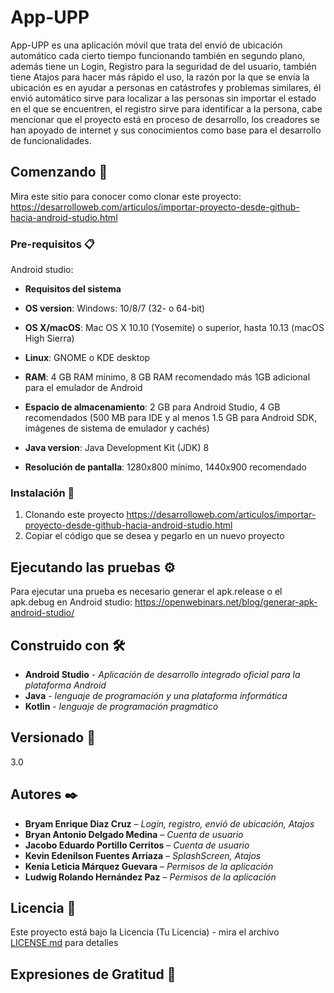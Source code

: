 # App-UPP
App-UPP es una aplicación móvil que trata del envió de ubicación automático cada cierto tiempo funcionando también en segundo plano, además tiene un Login, Registro para la seguridad de del usuario, también tiene Atajos para hacer más rápido el uso, la razón por la que se envía la ubicación es en ayudar a personas en catástrofes y problemas similares, él envió automático sirve para localizar a las personas sin importar el estado en el que se encuentren, el registro sirve para identificar a la persona, cabe mencionar que el proyecto está en proceso de desarrollo, los creadores se han apoyado de internet y sus conocimientos como base para el desarrollo de funcionalidades.
## Comenzando 🚀
Mira este sitio para conocer como clonar este proyecto: https://desarrolloweb.com/articulos/importar-proyecto-desde-github-hacia-android-studio.html

### Pre-requisitos 📋

Android studio:
* **Requisitos del sistema**
* **OS version**: Windows: 10/8/7 (32- o 64-bit)

* **OS X/macOS**: Mac OS X 10.10 (Yosemite) o superior, hasta 10.13 (macOS High Sierra)

* **Linux**: GNOME o KDE desktop

* **RAM**: 4 GB RAM mínimo, 8 GB RAM recomendado más 1GB adicional para el emulador de Android

* **Espacio de almacenamiento**: 2 GB para Android Studio, 4 GB recomendados (500 MB para IDE y al menos 1.5 GB para Android SDK, imágenes de sistema de emulador y cachés)

* **Java version**: Java Development Kit (JDK) 8

* **Resolución de pantalla**: 1280x800 mínimo, 1440x900 recomendado

### Instalación 🔧

1.	Clonando este proyecto
https://desarrolloweb.com/articulos/importar-proyecto-desde-github-hacia-android-studio.html
2.	Copiar el código que se desea y pegarlo en un nuevo proyecto

## Ejecutando las pruebas ⚙️

Para ejecutar una prueba es necesario generar el apk.release o el apk.debug en Android studio:
 https://openwebinars.net/blog/generar-apk-android-studio/

## Construido con 🛠️
* **Android Studio** - *Aplicación de desarrollo integrado oficial para la plataforma Android*
* **Java** - *lenguaje de programación y una plataforma informática*
* **Kotlin** - *lenguaje de programación pragmático* 

## Versionado 📌
3.0

## Autores ✒️

* **Bryam Enrique Diaz Cruz** – *Login, registro, envió de ubicación, Atajos*
* **Bryan Antonio Delgado Medina** – *Cuenta de usuario*
* **Jacobo Eduardo Portillo Cerritos** – *Cuenta de usuario*
* **Kevin Edenilson Fuentes Arriaza** – *SplashScreen, Atajos*
* **Kenia Leticia Márquez Guevara** – *Permisos de la aplicación*
* **Ludwig Rolando Hernández Paz** – *Permisos de la aplicación* 

## Licencia 📄

Este proyecto está bajo la Licencia (Tu Licencia) - mira el archivo [LICENSE.md](LICENSE.md) para detalles

## Expresiones de Gratitud 🎁
